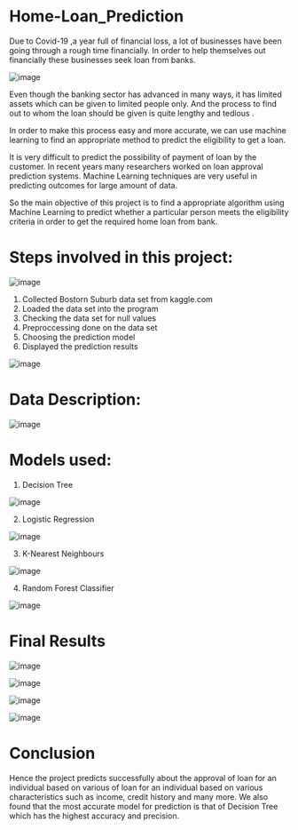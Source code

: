# Home-Loan_Prediction

Due to Covid-19 ,a year full of financial loss, a lot of businesses have been going through a rough time financially. In order to help themselves out financially these businesses seek loan from banks.

![image](https://user-images.githubusercontent.com/88525549/188408844-b88db0c6-1358-4d40-bc2a-5dca2aefafbd.png)

Even though the banking sector has advanced in many ways, it has limited assets which can be given to limited people only. And the process to find out to whom the loan should be given is quite lengthy and tedious .

In order to make this process easy and more accurate, we can use machine learning to find an appropriate method to predict the eligibility to get a loan.

It is very difficult to predict the possibility of payment of loan by the customer. In recent years many researchers worked on loan approval prediction systems. Machine Learning techniques are very useful in predicting outcomes for large amount of data. 

So the main objective of this project is to find a appropriate algorithm using Machine Learning to predict whether a particular person meets the eligibility criteria in order to get the required home loan from bank.

# Steps involved in this project: 

![image](https://user-images.githubusercontent.com/88525549/188408261-400e93ac-02c5-4398-b749-b2f0737cece6.png)


1. Collected Bostorn Suburb data set from kaggle.com
2. Loaded the data set into the program
3. Checking the data set for null values
4. Preproccessing done on the data set
5. Choosing the prediction model
6. Displayed the prediction results


![image](https://user-images.githubusercontent.com/88525549/188408325-6d2cfb13-72be-46f0-8d56-44b8aba0110e.png)

# Data Description:

![image](https://user-images.githubusercontent.com/88525549/188409510-54411e0c-583b-4adf-aea6-2f9cbcec4484.png)


# Models used:

1. Decision Tree

![image](https://user-images.githubusercontent.com/88525549/188410036-ec29b2bb-34be-48d6-a07b-d82938d0cb42.png)

2. Logistic Regression

![image](https://user-images.githubusercontent.com/88525549/188408544-dbec18ec-45f0-405f-a33a-d34eb7296849.png)

3. K-Nearest Neighbours

![image](https://user-images.githubusercontent.com/88525549/188409021-240cd5e5-65a6-44a0-a085-dec35d6b766f.png)

4. Random Forest Classifier

![image](https://user-images.githubusercontent.com/88525549/188408967-56099633-5d37-4023-a2d8-bade19e4107d.png)

# Final Results

![image](https://user-images.githubusercontent.com/88525549/188409210-638c0b5b-2f3a-4894-ac14-dde55738b195.png)

![image](https://user-images.githubusercontent.com/88525549/188409249-1ec9a672-fa6d-4abf-bd53-d4b2677df29e.png)

![image](https://user-images.githubusercontent.com/88525549/188409282-2cfa7038-2d5d-433c-bffb-817db873a77f.png)

![image](https://user-images.githubusercontent.com/88525549/188409368-68240d72-3831-4193-bdec-046e89a4e892.png)


# Conclusion

Hence the project predicts successfully about the approval of loan for an individual based on various of loan for an individual based on various characteristics such as income, credit history and many more. We also found that the most accurate model for prediction is that of Decision Tree which has the highest accuracy and precision.


